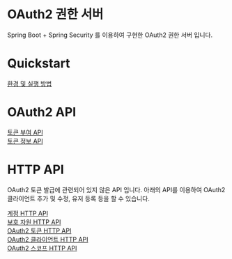 # OAuth2 권한 서버
Spring Boot + Spring Security 를 이용하여 구현한 OAuth2 권한 서버 입니다. 

# Quickstart
[환경 및 실행 방법](./INSTALL-GUIDE.md)

# OAuth2 API
[토큰 부여 API](./OAUTH-AUTHORIZATION-API.md)  
[토큰 정보 API](./OAUTH-TOKEN-INFO-API.md)

# HTTP API
OAuth2 토큰 발급에 관련되어 있지 않은 API 입니다. 아래의 API를 이용하여 OAuth2 클라이언트 추가 및 수정, 유저 등록 등을 할 수 있습니다.

[계정 HTTP API](./ACCOUNT-API.md)    
[보호 자원 HTTP API](./SECURED-RESOURCE-API.md)  
[OAuth2 토큰 HTTP API](./TOKEN-API.md)  
[OAuth2 클라이언트 HTTP API](./OAUTH-CLIENT-API.md)  
[OAuth2 스코프 HTTP API](./OAUTH-SCOPE-API.md)